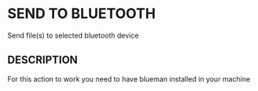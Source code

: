 # SEND TO BLUETOOTH

Send file(s) to selected bluetooth device

## DESCRIPTION

For this action to work you need to have blueman installed in your machine
